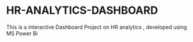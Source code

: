 # HR-ANALYTICS-DASHBOARD
This is a interactive Dashboard Project on HR analytics , developed  using  MS Power Bi
